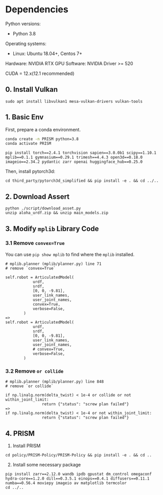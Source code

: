 # **Dependencies**

Python versions:

* Python 3.8

Operating systems:

* Linux: Ubuntu 18.04+, Centos 7+


Hardware:
NVIDIA RTX GPU
Software:
NVIDIA Driver >= 520

CUDA = 12.x(12.1 recommended)
## 0. Install Vulkan
```
sudo apt install libvulkan1 mesa-vulkan-drivers vulkan-tools
```

## 1. Basic Env
First, prepare a conda environment.
```bash
conda create -n PRISM python=3.8
conda activate PRISM
```

```
pip install torch==2.4.1 torchvision sapien==3.0.0b1 scipy==1.10.1 mplib==0.1.1 gymnasium==0.29.1 trimesh==4.4.3 open3d==0.18.0 imageio==2.34.2 pydantic zarr openai huggingface_hub==0.25.0
```

Then, install pytorch3d:
```
cd third_party/pytorch3d_simplified && pip install -e . && cd ../..
```

## 2. Download Assert
```
python ./script/download_asset.py
unzip aloha_urdf.zip && unzip main_models.zip
```

## 3. Modify `mplib` Library Code
### 3.1 Remove `convex=True`
You can use `pip show mplib` to find where the `mplib` installed.
```
# mplib.planner (mplib/planner.py) line 71
# remove `convex=True`

self.robot = ArticulatedModel(
            urdf,
            srdf,
            [0, 0, -9.81],
            user_link_names,
            user_joint_names,
            convex=True,
            verbose=False,
        )
=> 
self.robot = ArticulatedModel(
            urdf,
            srdf,
            [0, 0, -9.81],
            user_link_names,
            user_joint_names,
            # convex=True,
            verbose=False,
        )
```

### 3.2 Remove `or collide`
```
# mplib.planner (mplib/planner.py) line 848
# remove `or collide`

if np.linalg.norm(delta_twist) < 1e-4 or collide or not within_joint_limit:
                return {"status": "screw plan failed"}
=>
if np.linalg.norm(delta_twist) < 1e-4 or not within_joint_limit:
                return {"status": "screw plan failed"}
```
## 4. PRISM 
1. Install PRISM
```
cd policy/PRISM-Policy/PRISM-Policy && pip install -e . && cd ..
```
2. Install some necessary package
```
pip install zarr==2.12.0 wandb ipdb gpustat dm_control omegaconf hydra-core==1.2.0 dill==0.3.5.1 einops==0.4.1 diffusers==0.11.1 numba==0.56.4 moviepy imageio av matplotlib termcolor
cd ../..
```

